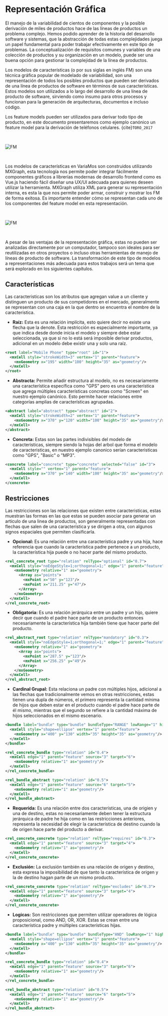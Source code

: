 # Representación Gráfica

El manejo de la variabilidad de cientos de componentes y la posible derivación de miles de productos hace de las líneas de productos un problema complejo. Hemos podido aprender de la historia del desarrollo software y sistemas, que la abstracción de todas estas complejidades juega un papel fundamental para poder trabajar efectivamente en este tipo de problemas. La conceptualización de requisitos comunes y variables de una colección de productos y su organización en un modelo, puede ser una buena opción para gestionar la complejidad de la línea de productos. 

Los modelos de características (o por sus siglas en inglés FM) son una técnica gráfica popular de modelado de variabilidad, son una representación de todos los posibles productos que pueden ser derivados de una línea de productos de software en términos de sus características. Estos modelos son utilizados a lo largo del desarrollo de una línea de producto de software, sirviendo como insumo para otros procesos y funcionan para la generación de arquitecturas, documentos e incluso código. 

Los feature models pueden ser utilizados para derivar todo tipo de producto, en este documento presentaremos como ejemplo canónico un feature model para la derivación de teléfonos celulares. {cite}`TORO_2017`

<br/>

![FM](../../images/capitulos/desarrollo/FM-Cellphone.png)

<br/>

Los modelos de características en VariaMos son construidos utilizando MXGraph, esta tecnología nos permite poder integrar fácilmente componentes gráficos a librerías modernas de desarrollo frontend como es Vue.js haciendo fácil diseñar una UX/UI adecuada para quienes deseen utilizar la herramienta. MXGraph utiliza XML para generar su representación interna, es esta la que nos permite poder armar, construir y mostrar los FM de forma exitosa. Es importante entender cómo se representan cada uno de los componentes del feature model en esta representación.

<br/>

![FM](../../images/capitulos/desarrollo/FM-Cellphone-VariaMos.png)

<br/>

A pesar de las ventajas de la representación gráfica, estas no pueden ser analizadas directamente por un computador, tampoco son ideales para ser reutilizadas en otros proyectos o incluso otras herramientas de manejo de líneas de producto de software. La transformación de este tipo de modelos a representaciones más adecuada para estos trabajos será un tema que será explorado en los siguientes capítulos.

## Características

Las caracteristicas son los atributos que agregan value a un cliente y distinguen un producto de sus competidores en el mercado, generalmente se representan con una caja en la que dentro se encuentra el nombre de la caracteristica.

- **Raíz:** Esta es una relación implícita, esto quiere decir no existe una flecha que la denote. Esta restricción es especialmente importante, ya que indica desde donde inicia el modelo y siempre debe estar seleccionada, ya que si no lo está será imposible derivar productos, adicional en un modelo debe existir una y solo una raíz.

```xml
<root label="Mobile Phone" type="root" id="1">
  <mxCell style="strokeWidth=3" vertex="1" parent="feature">
    <mxGeometry x="195" width="100" height="35" as="geometry"/>
  </mxCell>
</root>
```

- **Abstracta:** Permite añadir estructura al modelo, no es necesariamente una característica específica como "GPS" pero es una característica que agrega múltiples características concretas como "Screen" en nuestro ejemplo canónico. Esto permite hacer relaciones entre categorías amplias de características agrupadas.

```xml
<abstract label="abstract" type="abstract" id="2">
  <mxCell style="strokeWidth=2" vertex="1" parent="feature">
    <mxGeometry x="370" y="120" width="100" height="35" as="geometry"/>
  </mxCell>
</abstract>
```

- **Concreta:** Estas son las partes indivisibles del modelo de caracteristicas, siempre siendo la hojas del arbol que forma el modelo de caracteristicas, en nuestro ejemplo canonico serían caracteristicas como "GPS", "Basic" o "MP3".

```xml
<concrete label="concrete" type="concrete" selected="false" id="3">
  <mxCell style="" vertex="1" parent="feature">
    <mxGeometry x="370" y="140" width="100" height="35" as="geometry"/>
  </mxCell>
</concrete>
```


## Restricciones

Las restricciones son las relaciones que existen entre caracteristicas, estas muestran las formas en las que estas se pueden asociar para generar un articulo de una linea de productos, son generalmente representadas con flechas que salen de una característica y se dirigen a otra, con algunos signos espaciales que permiten clasificarla.

- **Opcional:** Es una relación entre una característica padre y una hija, hace referencia que cuando la característica padre pertenece a un producto, la característica hija puede o no hacer parte del mismo producto.

```xml
<rel_concrete_root type="relation" relType="optional" id="0.7">
  <mxCell style="noEdgeStyle=1;orthogonal=1;" edge="1" parent="feature" source="7" target="1">
    <mxGeometry relative="1" as="geometry">
      <Array as="points">
        <mxPoint x="50" y="123"/>
        <mxPoint x="211.25" y="47"/>
      </Array>
    </mxGeometry>
  </mxCell>
</rel_concrete_root>
```

- **Obligatoria:** Es una relación jerárquica entre un padre y un hijo, quiere decir que cuando el padre hace parte de un producto entonces necesariamente la característica hija también tiene que hacer parte del producto.

```xml
<rel_abstract_root type="relation" relType="mandatory" id="0.3">
  <mxCell style="noEdgeStyle=1;orthogonal=1;" edge="1" parent="feature" source="4" target="1">
    <mxGeometry relative="1" as="geometry">
      <Array as="points">
        <mxPoint x="287.5" y="123"/>
        <mxPoint x="256.25" y="49"/>
      </Array>
    </mxGeometry>
  </mxCell>
</rel_abstract_root>
```

- **Cardinal Grupal:** Esta relaciona un padre con múltiples hijos, adicional a las flechas que tradicionalmente vemos en otras restricciones, estas tienen una dupla de números, el primero representa la cantidad mínima de hijos que deben estar en el producto cuando el padre hace parte de él mismo, mientras que el segundo se refiere a la cantidad máxima de hijos seleccionados en el mismo escenario.

```xml
<bundle label="bundle" type="bundle" bundleType="RANGE" lowRange="1" highRange="1" id="6">
  <mxCell style="shape=ellipse" vertex="1" parent="feature">
    <mxGeometry x="400" y="130" width="35" height="35" as="geometry"/>
  </mxCell>
</bundle>

<rel_concrete_bundle type="relation" id="0.4">
  <mxCell edge="1" parent="feature" source="3" target="6">
    <mxGeometry relative="1" as="geometry"/>
  </mxCell>
</rel_concrete_bundle>

<rel_bundle_abstract type="relation" id="0.5">
  <mxCell edge="1" parent="feature" source="6" target="5">
    <mxGeometry relative="1" as="geometry"/>
  </mxCell>
</rel_bundle_abstract>
```

- **Requerida:** Es una relación entre dos características, una de origien y una de destino, estas no necesariamente deben tener la estructura jerárquica de padre he hija como en las restricciones anteriores, representa la necesidad de elegir la característica de destino cuando la de origen hace parte del producto a derivar.


```xml
<rel_concrete_concrete type="relation" relType="requires" id="0.3">
  <mxCell edge="1" parent="feature" source="3" target="4">
    <mxGeometry relative="1" as="geometry"/>
  </mxCell>
</rel_concrete_concrete>
```

- **Exclusión:** La exclusión también es una relación de origen y destino, esta expresa la imposibilidad de que tanto la característica de origen y la de destino hagan parte de un mismo producto.

```xml
<rel_concrete_concrete type="relation" relType="excludes" id="0.3">
  <mxCell edge="1" parent="feature" source="3" target="4">
    <mxGeometry relative="1" as="geometry"/>
  </mxCell>
</rel_concrete_concrete>
```

- **Logicas:** Son restricciones que permiten utilizar operadores de lógica proposicional, como AND, OR, XOR. Estas se crean entre una característica padre y múltiples características hijas.

```xml
<bundle label="bundle" type="bundle" bundleType="AND" lowRange="1" highRange="1" id="6">
  <mxCell style="shape=ellipse" vertex="1" parent="feature">
    <mxGeometry x="400" y="130" width="35" height="35" as="geometry"/>
  </mxCell>
</bundle>

<rel_concrete_bundle type="relation" id="0.4">
  <mxCell edge="1" parent="feature" source="3" target="6">
    <mxGeometry relative="1" as="geometry"/>
  </mxCell>
</rel_concrete_bundle>

<rel_bundle_abstract type="relation" id="0.5">
  <mxCell edge="1" parent="feature" source="6" target="5">
    <mxGeometry relative="1" as="geometry"/>
  </mxCell>
</rel_bundle_abstract>
```
